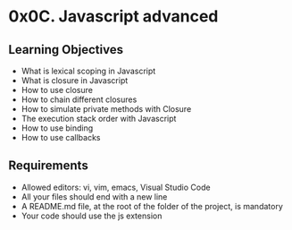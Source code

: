 # 0x0C. Javascript advanced

## Learning Objectives
*  What is lexical scoping in Javascript
* What is closure in Javascript
* How to use closure
* How to chain different closures
* How to simulate private methods with Closure
* The execution stack order with Javascript
* How to use binding
* How to use callbacks

## Requirements
* Allowed editors: vi, vim, emacs, Visual Studio Code
* All your files should end with a new line
* A README.md file, at the root of the folder of the project, is mandatory
* Your code should use the js extension
